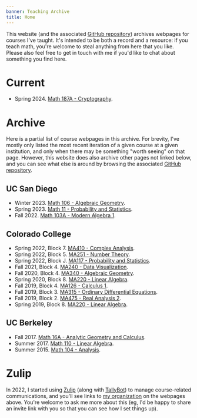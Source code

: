 ```yaml
---
banner: Teaching Archive
title: Home
---
```


This website (and the associated [GitHub repository](https://github.com/sagrawalx/teaching)) archives webpages for courses I've taught. It's intended to be both a record and a resource: if you teach math, you're welcome to steal anything from here that you like. Please also feel free to get in touch with me if you'd like to chat about something you find here.

# Current

* Spring 2024. [Math 187A - Cryptography](sp24_math187a).

# Archive

Here is a partial list of course webpages in this archive. For brevity, I've mostly only listed the most recent iteration of a given course at a given institution, and only when there may be something "worth seeing" on that page. However, this website does also archive other pages not linked below, and you can see what else is around by browsing the associated [GitHub repository](https://github.com/sagrawalx/teaching). 

## UC San Diego

* Winter 2023. [Math 106 - Algebraic Geometry](wi24_math106). 
* Spring 2023. [Math 11 - Probability and Statistics](sp23_math11).
* Fall 2022. [Math 103A - Modern Algebra 1](fa22_math103a).

## Colorado College

* Spring 2022, Block 7. [MA410 - Complex Analysis](sp22-b7_ma410). 
* Spring 2022, Block 5. [MA251 - Number Theory](sp22-b5_ma251). 
* Spring 2022, Block J. [MA117 - Probability and Statistics](sp22-bj_ma117).
* Fall 2021, Block 4. [MA240 - Data Visualization](fa21-b4_ma240).
* Fall 2020, Block 4. [MA340 - Algebraic Geometry](fa20-b4_ma340). 
* Spring 2020, Block 8. [MA220 - Linear Algebra](sp20-b8_ma220). 
* Fall 2019, Block 4. [MA126 - Calculus 1](fa19-b4_ma126).
* Fall 2019, Block 3. [MA315 - Ordinary Differential Equations](fa19-b3_ma315).
* Fall 2019, Block 2. [MA475 - Real Analysis 2](fa19-b2_ma475).
* Spring 2019, Block 8. [MA220 - Linear Algebra](sp19-b8_ma220).

## UC Berkeley

* Fall 2017. [Math 16A - Analytic Geometry and Calculus](fa17_math16a).
* Summer 2017. [Math 110 - Linear Algebra](su17_math110).
* Summer 2015. [Math 104 - Analysis](su15_math104).

# Zulip

In 2022, I started using [Zulip](https://zulip.com/) (along with [TallyBot](https://github.com/sagrawalx/tallybot)) to manage course-related communications, and you'll see links to [my organization](https://sunnysclasses.zulipchat.com/) on the webpages above. You're welcome to ask me more about this (eg, I'd be happy to share an invite link with you so that you can see how I set things up). 
